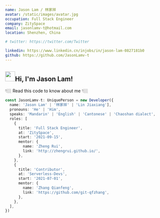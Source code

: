 ```yaml
---
name: Jason Lam / 林家祥
avatar: /static/images/avatar.jpg
occupation: Full Stack Engineer
company: ZitySpace
email: jasonlamv-t@hotmail.com
location: Shenzhen, China

# twitter: https://twitter.com/Twitter

linkedin: https://www.linkedin.cn/injobs/in/jason-lam-0827181b0
github: https://github.com/JasonLamv-t
---
```


<h2 class="flex"><img src="https://tva1.sinaimg.cn/large/e6c9d24egy1h1571l0uucg205k05egri.gif" width="32" />Hi, I'm Jason Lam!</h2>

👇🏼 Read this code to know about me 👇🏼

```typescript
const JasonLamv-t: UniquePerson = new Developer({
  name: 'Jason Lam' | '林家祥' | 'Lin Jiaxiang'],
  pronouns: 'He' | 'Him',
  speaks: 'Mandarin' | 'English' | 'Cantonese' | 'Chaoshan dialect',
  roles: [
    {
      title: 'Full Stack Engineer',
      at: 'ZitySpace',
      start: '2021-09-15',
      mentor: {
        name: 'Zheng Rui',
        link: 'http://zhengrui.github.io/',
      },
    },
    {
      title: 'Contributor',
      at: 'Serverless-Devs',
      start: '2021-07-01',
      mentor: {
        name: 'Zhang Qianfeng',
        link: 'https://github.com/git-qfzhang',
      },
    },
  ],
})
```
